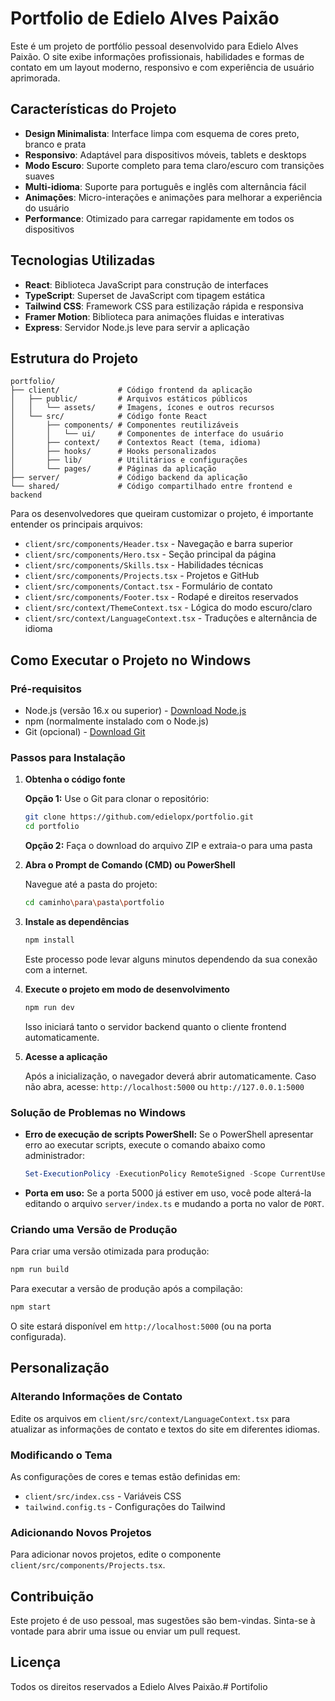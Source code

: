 # Portfolio de Edielo Alves Paixão

Este é um projeto de portfólio pessoal desenvolvido para Edielo Alves Paixão. O site exibe informações profissionais, habilidades e formas de contato em um layout moderno, responsivo e com experiência de usuário aprimorada.

## Características do Projeto

- **Design Minimalista**: Interface limpa com esquema de cores preto, branco e prata
- **Responsivo**: Adaptável para dispositivos móveis, tablets e desktops
- **Modo Escuro**: Suporte completo para tema claro/escuro com transições suaves
- **Multi-idioma**: Suporte para português e inglês com alternância fácil
- **Animações**: Micro-interações e animações para melhorar a experiência do usuário
- **Performance**: Otimizado para carregar rapidamente em todos os dispositivos

## Tecnologias Utilizadas

- **React**: Biblioteca JavaScript para construção de interfaces
- **TypeScript**: Superset de JavaScript com tipagem estática
- **Tailwind CSS**: Framework CSS para estilização rápida e responsiva
- **Framer Motion**: Biblioteca para animações fluidas e interativas
- **Express**: Servidor Node.js leve para servir a aplicação

## Estrutura do Projeto

```
portfolio/
├── client/             # Código frontend da aplicação
│   ├── public/         # Arquivos estáticos públicos
│   │   └── assets/     # Imagens, ícones e outros recursos 
│   └── src/            # Código fonte React
│       ├── components/ # Componentes reutilizáveis
│       │   └── ui/     # Componentes de interface do usuário
│       ├── context/    # Contextos React (tema, idioma)
│       ├── hooks/      # Hooks personalizados
│       ├── lib/        # Utilitários e configurações
│       └── pages/      # Páginas da aplicação
├── server/             # Código backend da aplicação
└── shared/             # Código compartilhado entre frontend e backend
```

Para os desenvolvedores que queiram customizar o projeto, é importante entender os principais arquivos:

- `client/src/components/Header.tsx` - Navegação e barra superior
- `client/src/components/Hero.tsx` - Seção principal da página
- `client/src/components/Skills.tsx` - Habilidades técnicas
- `client/src/components/Projects.tsx` - Projetos e GitHub
- `client/src/components/Contact.tsx` - Formulário de contato
- `client/src/components/Footer.tsx` - Rodapé e direitos reservados
- `client/src/context/ThemeContext.tsx` - Lógica do modo escuro/claro
- `client/src/context/LanguageContext.tsx` - Traduções e alternância de idioma

## Como Executar o Projeto no Windows

### Pré-requisitos

- Node.js (versão 16.x ou superior) - [Download Node.js](https://nodejs.org/pt-br/download/)
- npm (normalmente instalado com o Node.js)
- Git (opcional) - [Download Git](https://git-scm.com/downloads)

### Passos para Instalação

1. **Obtenha o código fonte**

   **Opção 1:** Use o Git para clonar o repositório:
   ```bash
   git clone https://github.com/edielopx/portfolio.git
   cd portfolio
   ```

   **Opção 2:** Faça o download do arquivo ZIP e extraia-o para uma pasta

2. **Abra o Prompt de Comando (CMD) ou PowerShell**
   
   Navegue até a pasta do projeto:
   ```bash
   cd caminho\para\pasta\portfolio
   ```

3. **Instale as dependências**

   ```bash
   npm install
   ```
   
   Este processo pode levar alguns minutos dependendo da sua conexão com a internet.

4. **Execute o projeto em modo de desenvolvimento**

   ```bash
   npm run dev
   ```

   Isso iniciará tanto o servidor backend quanto o cliente frontend automaticamente.

5. **Acesse a aplicação**

   Após a inicialização, o navegador deverá abrir automaticamente. Caso não abra, acesse:
   `http://localhost:5000` ou `http://127.0.0.1:5000`

### Solução de Problemas no Windows

- **Erro de execução de scripts PowerShell:** Se o PowerShell apresentar erro ao executar scripts, execute o comando abaixo como administrador:
  ```powershell
  Set-ExecutionPolicy -ExecutionPolicy RemoteSigned -Scope CurrentUser
  ```

- **Porta em uso:** Se a porta 5000 já estiver em uso, você pode alterá-la editando o arquivo `server/index.ts` e mudando a porta no valor de `PORT`.

### Criando uma Versão de Produção

Para criar uma versão otimizada para produção:

```bash
npm run build
```

Para executar a versão de produção após a compilação:

```bash
npm start
```

O site estará disponível em `http://localhost:5000` (ou na porta configurada).

## Personalização

### Alterando Informações de Contato

Edite os arquivos em `client/src/context/LanguageContext.tsx` para atualizar as informações de contato e textos do site em diferentes idiomas.

### Modificando o Tema

As configurações de cores e temas estão definidas em:
- `client/src/index.css` - Variáveis CSS
- `tailwind.config.ts` - Configurações do Tailwind

### Adicionando Novos Projetos

Para adicionar novos projetos, edite o componente `client/src/components/Projects.tsx`.

## Contribuição

Este projeto é de uso pessoal, mas sugestões são bem-vindas. Sinta-se à vontade para abrir uma issue ou enviar um pull request.

## Licença

Todos os direitos reservados a Edielo Alves Paixão.# Portifolio

